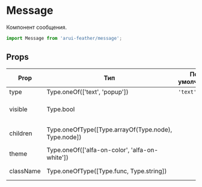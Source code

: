 # Message

Компонент сообщения.

```javascript
import Message from 'arui-feather/message';
```




## Props


| Prop  | Тип  | По-умолчанию | Обязательный | Описание |
| ----- | ---- | ------------ | ------------ |----------|
| type | Type.oneOf(['text', 'popup']) | `'text'`  |  | Тип компонента |
| visible | Type.bool |  |  | Управление видимостью компонента |
| children | Type.oneOfType([Type.arrayOf(Type.node), Type.node]) |  |  | Дочерние элементы `Message` |
| theme | Type.oneOf(['alfa-on-color', 'alfa-on-white']) |  |  | Тема компонента |
| className | Type.oneOfType([Type.func, Type.string]) |  |  | Дополнительный класс |











